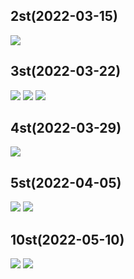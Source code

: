 ## 2st(2022-03-15)
<img width="" height="" src="./PIC/2st_PNG.png"></img>

## 3st(2022-03-22)
<img width="" height="" src="./PIC/3st_PNG.png"></img>
<img width="" height="" src="./PIC/3st_(naver)_PNG.png"></img>
<img width="" height="" src="./PIC/3st_(call)_PNG.png"></img>

## 4st(2022-03-29)
<img width="" height="" src="./PIC/4st_(message_name)_PNG.png"></img>

## 5st(2022-04-05)
<img width="" height="" src="./PIC/5st_(mainactivity)_PNG.png"></img>
<img width="" height="" src="./PIC/5st_(activity_main)_PNG.png"></img>

## 10st(2022-05-10)
<img width="" height="" src="./PIC/10st_(MainActivity.java)_PNG.png"></img>
<img width="" height="" src="./PIC/10st_(MenuActivity.java)_PNG.png"></img>
